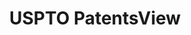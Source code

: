 ---
bigquery: https://console.cloud.google.com/bigquery?p=patents-public-data&d=patentsview&page=dataset
citation: Attribution should be given to PatentsView for use, distribution, or derivative
  works.
code: https://github.com/CSSIP-AIR/PatentsView-Code-Snippets/
contributors: USPTO
cost: None
description: 'PatentsView includes US patent data including raw data (summaries, applications,
  pregrant applications), disambugations of inventors and assignees, and inventor
  gender estimates.  Also foreign priority data, # of figures and sheets, and government
  interest statements.'
documentation: https://patentsview.org/query/builder-faqs
last_edit: 04/12/2022, 18:42:18
location: https://patentsview.org/
maintained_by: USPTO
record_creation_timestamp: 12/2/2020 17:20:46
schema_fields:
- attribution_status
- symbol_position
- county
- organization_id
- location_id
- lawyer_id
- state
- subgroup_id
- rawinventor_id
- reldocno
- country_transformed
- state_fips
- disamb_inventor_id_20200929
- subsection_id
- section_id
- id
- disamb_assignee_id_20191231
- application_id
- disamb_inventor_id_20171226
- disamb_inventor_id_20170307
- fname
- num
- lname
- assignee_id
- contract_award_number
- rule_47
- organization
- subgroup
- category_id
- category
- inventor_id
- disamb_inventor_id_20191231
- disamb_inventor_id_20181127
- latlong
- rel_id
- applicant_type
- disamb_assignee_id_20200331
- subclass_id
- uuid
- disamb_assignee_id_20200929
- term_disclaimer
- action_date
- disamb_inventor_id_20180528
- sequence
- section
- term_extension
- disamb_inventor_id_20190820
- doc_type
- withdrawn
- disamb_assignee_id_20190820
- length
- group_id
- name
- disamb_inventor_id_20171003
- disamb_inventor_id_20201229
- classification_level
- disamb_inventor_id_20170808
- lapse_of_patent
- level_three
- county_fips
- f371_date
- level_two
- type
- subclass
- patent_id
- date
- latin_name
- title
- classification_status
- disclaimer_date
- status
- disamb_inventor_id_20200630
- deceased
- relkind
- classification_data_source
- longitude
- term_grant
- f102_date
- variety
- num_figures
- text
- number
- doctype
- group
- country
- filename
- publication_number
- ipc_class
- classification_value
- field_id
- name_first
- num_sheets
- sector_title
- abstract
- disamb_inventor_id_20190312
- exemplary
- latitude
- kind
- disamb_assignee_id_20200630
- field_title
- num_claims
- disamb_assignee_id_20191008
- main_group
- male
- disamb_inventor_id_20191008
- citation_id
- gi_statement
- name_last
- subcategory_id
- rawlocation_id
- dependent
- mainclass_id
- designation
- series_code
- male_flag
- _371_date
- _102_date
- disamb_assignee_id_20181127
- disamb_inventor_id_20200331
- disamb_assignee_id_20190312
- ipc_version_indicator
- role
- city
- rawassignee_id
- level_one
shortname: patentsview
tags:
- disambiguation
- United States
- gender
terms_of_use: Creative Commons Attribution 4.0 International License.
timeframe: 1963-1999
title: USPTO PatentsView
uuid: cf1780b1-e265-4e49-8d1d-83b9cfe0fd9a
---